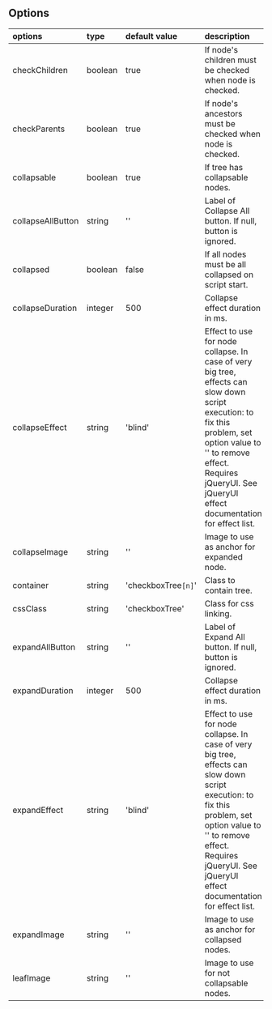 ## Options ##

| **options**         | **type**  | **default value**     | **description** |
|:--------------------|:----------|:----------------------|:----------------|
| checkChildren     | boolean | true                | If node's children must be checked when node is checked. |
| checkParents      | boolean | true                | If node's ancestors must be checked when node is checked. |
| collapsable       | boolean | true                | If tree has collapsable nodes. |
| collapseAllButton | string  | ''                  | Label of Collapse All button. If null, button is ignored. |
| collapsed         | boolean | false               | If all nodes must be all collapsed on script start. |
| collapseDuration  | integer | 500                 | Collapse effect duration in ms. |
| collapseEffect    | string  | 'blind'             | Effect to use for node collapse. In case of very big tree, effects can slow down script execution: to fix this problem, set option value to '' to remove effect. Requires jQueryUI. See jQueryUI effect documentation for effect list. |
| collapseImage     | string  | ''                  | Image to use as anchor for expanded node. |
| container         | string  | 'checkboxTree`[n]`' | Class to contain tree. |
| cssClass          | string  | 'checkboxTree'      | Class for css linking. |
| expandAllButton   | string  | ''                  | Label of Expand All button. If null, button is ignored. |
| expandDuration    | integer | 500                 | Collapse effect duration in ms. |
| expandEffect      | string  | 'blind'             | Effect to use for node collapse. In case of very big tree, effects can slow down script execution: to fix this problem, set option value to '' to remove effect. Requires jQueryUI. See jQueryUI effect documentation for effect list. |
| expandImage       | string  | ''                  | Image to use as anchor for collapsed nodes. |
| leafImage         | string  | ''                  | Image to use for not collapsable nodes. |